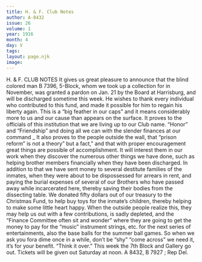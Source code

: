 ```yaml
---
title: H. & F. Club Notes
author: A-8432 
issue: 26
volume: 1
year: 1916
month: 4
day: V
tags:
layout: page.njk
image:
---
```

H. & F. CLUB NOTES    It gives us great pleasure to announce that the blind colored man B 7396, 5-Block, whom we took up a collection for in November, was granted a pardon on Jan. 21 by the Board at Harrisburg, and will be discharged sometime this week. He wishes to thank every individual who contributed to this fund, and made it possible for him to regain his liberty again.       This is a “big feather in our caps” and it means considerably more to us and our cause than appears on the surface. It proves to the officials of this institution that we are living up to our Club name. “Honor” and “Friendship” and doing all we can with the slender finances at our command _ It also proves to the people outside the wall, that “prison reform” is not a theory” but a fact,” and that with proper encouragement great things are possible of accomplishment. It will interest them in our work when they discover the numerous other things we have done, such as helping brother members financially when they have been discharged. In addition to that we have sent money to several destitute families of the inmates, when they were about to be dispossessed for arrears in rent, and paying the burial expenses of several of our Brothers who have passed away while incarcerated here, thereby saving their bodies from the dissecting table.       We donated fifty dollars out of our treasury to the Christmas Fund, to help buy toys for the inmate’s children, thereby helping to make some little heart happy.       When the outside people realize this, they may help us out with a few contributions, is sadly depleted, and the “Finance Committee often sit and wonder” where they are going to get the money to pay for the “music” instrument strings, etc. for the next series of entertainments, also the base balls for the summer ball games. So when we ask you fora dime once in a while, don’t be “shy” “come across” we need it, it’s for your benefit. “Think it over.”      This week the 7th Block and Gallery go out. Tickets will be given out Saturday at noon. A 8432, B 7927 ; Rep Del. 

